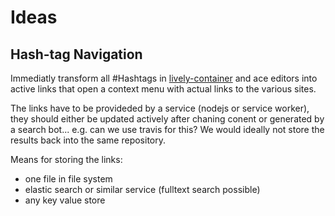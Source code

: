 # Ideas

<lively-import src="_navigation.html"></lively-import>

## Hash-tag Navigation

Immediatly transform all #Hashtags in [lively-container](livelyfilesearch://lively-container.js) and ace editors into active links that open a context menu with actual links to the various sites.

The links have to be provideded by a service (nodejs or service worker), they should either be updated actively after chaning conent or generated by a search bot... e.g. can we use travis for this? We would ideally not store the results back into the same repository. 

Means for storing the links:

- one file in file system
- elastic search or similar service (fulltext search possible)
- any key value store


